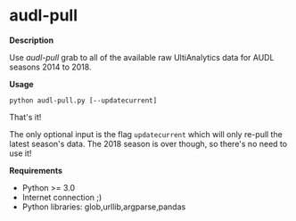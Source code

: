 # audl-pull
**Description**

Use *audl-pull* grab to all of the available raw UltiAnalytics data for AUDL seasons 2014 to 2018.

**Usage**

`python audl-pull.py [--updatecurrent]`

That's it! 

The only optional input is the flag `updatecurrent` which will only re-pull the latest season's data. The 2018 season is over though, so there's no need to use it!

**Requirements**
- Python >= 3.0
- Internet connection ;)
- Python libraries: glob,urllib,argparse,pandas
